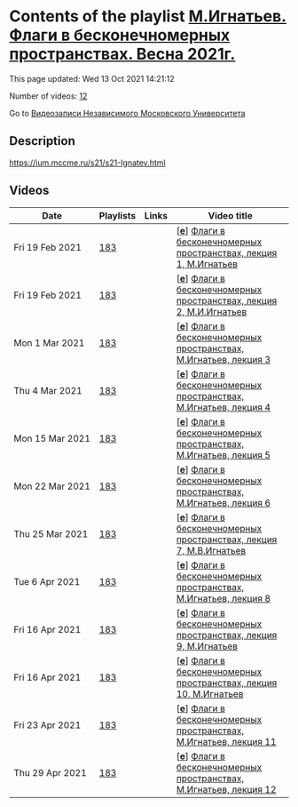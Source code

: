 # Contents of the playlist [М.Игнатьев. Флаги в бесконечномерных пространствах. Весна 2021г.](https://www.youtube.com/playlist?list=PLp9ABVh6_x4E0pjojqQUWDWn93B5xtB8l)

This page updated: Wed 13 Oct 2021 14:21:12

Number of videos: [12](#videos)

Go to [Видеозаписи Независимого Московского Университета](../README.md)

## Description

<https://ium.mccme.ru/s21/s21-Ignatev.html>

## Videos

|Date|Playlists|Links|Video title|
|---|---|---|---|
| Fri&nbsp;19&nbsp;Feb&nbsp;2021 | [183](../playlists/183 "М.Игнатьев. Флаги в бесконечномерных пространствах. Весна 2021г.") |  | [[**e**](https://studio.youtube.com/video/Jf7VcFavyVA/edit "Edit")] [Флаги в бесконечномерных пространствах, лекция 1, М.Игнатьев](https://www.youtube.com/watch?v=Jf7VcFavyVA&list=PLp9ABVh6_x4E0pjojqQUWDWn93B5xtB8l "Занятие от 10 02 2021") |
| Fri&nbsp;19&nbsp;Feb&nbsp;2021 | [183](../playlists/183 "М.Игнатьев. Флаги в бесконечномерных пространствах. Весна 2021г.") |  | [[**e**](https://studio.youtube.com/video/V2qY9GvutZw/edit "Edit")] [Флаги в бесконечномерных пространствах, лекция 2, М.И.Игнатьев](https://www.youtube.com/watch?v=V2qY9GvutZw&list=PLp9ABVh6_x4E0pjojqQUWDWn93B5xtB8l "Занятие от 17 02 2021") |
| Mon&nbsp;1&nbsp;Mar&nbsp;2021 | [183](../playlists/183 "М.Игнатьев. Флаги в бесконечномерных пространствах. Весна 2021г.") |  | [[**e**](https://studio.youtube.com/video/48MiNHUnfSU/edit "Edit")] [Флаги в бесконечномерных пространствах, М.Игнатьев, лекция 3](https://www.youtube.com/watch?v=48MiNHUnfSU&list=PLp9ABVh6_x4E0pjojqQUWDWn93B5xtB8l) |
| Thu&nbsp;4&nbsp;Mar&nbsp;2021 | [183](../playlists/183 "М.Игнатьев. Флаги в бесконечномерных пространствах. Весна 2021г.") |  | [[**e**](https://studio.youtube.com/video/C9RwAK5JC8U/edit "Edit")] [Флаги в бесконечномерных пространствах, М.Игнатьев, лекция 4](https://www.youtube.com/watch?v=C9RwAK5JC8U&list=PLp9ABVh6_x4E0pjojqQUWDWn93B5xtB8l) |
| Mon&nbsp;15&nbsp;Mar&nbsp;2021 | [183](../playlists/183 "М.Игнатьев. Флаги в бесконечномерных пространствах. Весна 2021г.") |  | [[**e**](https://studio.youtube.com/video/s9Rsbj7FC1U/edit "Edit")] [Флаги в бесконечномерных пространствах, М.Игнатьев, лекция 5](https://www.youtube.com/watch?v=s9Rsbj7FC1U&list=PLp9ABVh6_x4E0pjojqQUWDWn93B5xtB8l) |
| Mon&nbsp;22&nbsp;Mar&nbsp;2021 | [183](../playlists/183 "М.Игнатьев. Флаги в бесконечномерных пространствах. Весна 2021г.") |  | [[**e**](https://studio.youtube.com/video/0CTKDzPOtAM/edit "Edit")] [Флаги в бесконечномерных пространствах, М.Игнатьев, лекция 6](https://www.youtube.com/watch?v=0CTKDzPOtAM&list=PLp9ABVh6_x4E0pjojqQUWDWn93B5xtB8l) |
| Thu&nbsp;25&nbsp;Mar&nbsp;2021 | [183](../playlists/183 "М.Игнатьев. Флаги в бесконечномерных пространствах. Весна 2021г.") |  | [[**e**](https://studio.youtube.com/video/I4xq9Wfe63M/edit "Edit")] [Флаги в бесконечномерных пространствах, лекция 7, М.В.Игнатьев](https://www.youtube.com/watch?v=I4xq9Wfe63M&list=PLp9ABVh6_x4E0pjojqQUWDWn93B5xtB8l) |
| Tue&nbsp;6&nbsp;Apr&nbsp;2021 | [183](../playlists/183 "М.Игнатьев. Флаги в бесконечномерных пространствах. Весна 2021г.") |  | [[**e**](https://studio.youtube.com/video/nkovtqeHXO8/edit "Edit")] [Флаги в бесконечномерных пространствах, М.Игнатьев, лекция 8](https://www.youtube.com/watch?v=nkovtqeHXO8&list=PLp9ABVh6_x4E0pjojqQUWDWn93B5xtB8l) |
| Fri&nbsp;16&nbsp;Apr&nbsp;2021 | [183](../playlists/183 "М.Игнатьев. Флаги в бесконечномерных пространствах. Весна 2021г.") |  | [[**e**](https://studio.youtube.com/video/PneIt-g_V98/edit "Edit")] [Флаги в бесконечномерных пространствах, лекция 9, М.Игнатьев](https://www.youtube.com/watch?v=PneIt-g_V98&list=PLp9ABVh6_x4E0pjojqQUWDWn93B5xtB8l) |
| Fri&nbsp;16&nbsp;Apr&nbsp;2021 | [183](../playlists/183 "М.Игнатьев. Флаги в бесконечномерных пространствах. Весна 2021г.") |  | [[**e**](https://studio.youtube.com/video/cI_2O-inwr8/edit "Edit")] [Флаги в бесконечномерных пространствах, лекция 10, М.Игнатьев](https://www.youtube.com/watch?v=cI_2O-inwr8&list=PLp9ABVh6_x4E0pjojqQUWDWn93B5xtB8l) |
| Fri&nbsp;23&nbsp;Apr&nbsp;2021 | [183](../playlists/183 "М.Игнатьев. Флаги в бесконечномерных пространствах. Весна 2021г.") |  | [[**e**](https://studio.youtube.com/video/mu7cTlltf4g/edit "Edit")] [Флаги в бесконечномерных пространствах, М.Игнатьев, лекция 11](https://www.youtube.com/watch?v=mu7cTlltf4g&list=PLp9ABVh6_x4E0pjojqQUWDWn93B5xtB8l) |
| Thu&nbsp;29&nbsp;Apr&nbsp;2021 | [183](../playlists/183 "М.Игнатьев. Флаги в бесконечномерных пространствах. Весна 2021г.") |  | [[**e**](https://studio.youtube.com/video/cLP_EZBOJI4/edit "Edit")] [Флаги в бесконечномерных пространствах, М.Игнатьев, лекция 12](https://www.youtube.com/watch?v=cLP_EZBOJI4&list=PLp9ABVh6_x4E0pjojqQUWDWn93B5xtB8l) |
